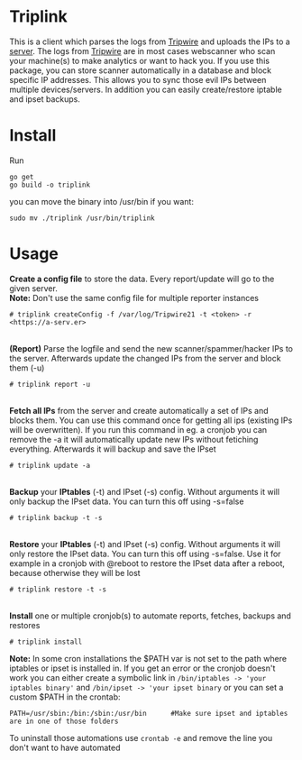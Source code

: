 # Triplink
This is a client which parses the logs from [Tripwire](https://github.com/JojiiOfficial/Tripwire) and uploads the IPs to a [server](https://github.com/JojiiOfficial/ScanBanServer). The logs from [Tripwire](https://github.com/JojiiOfficial/Tripwire) are in most cases webscanner who scan your machine(s) to make analytics or want to hack you. If you use this package, you can store scanner automatically in a database and block specific IP addresses. This allows you to sync those evil IPs between multiple devices/servers. In addition you can easily create/restore iptable and ipset backups.

# Install
Run
```
go get
go build -o triplink
```
you can move the binary into /usr/bin if you want:
```
sudo mv ./triplink /usr/bin/triplink
```

# Usage

<b>Create a config file</b> to store the data. Every report/update will go to the given server.<br>
<b>Note:</b> Don't use the same config file for multiple reporter instances
```
# triplink createConfig -f /var/log/Tripwire21 -t <token> -r <https://a-serv.er>
```
<br>
<b>(Report)</b> Parse the logfile and send the new scanner/spammer/hacker IPs to the server. Afterwards update the changed IPs from the server and block them (-u)<br>

```
# triplink report -u
```

<br>
<b>Fetch all IPs</b> from the server and create automatically a set of IPs and blocks them. You can use this command once for getting all ips (existing IPs will be overwritten). If you run this command in eg. a cronjob you can remove the -a it will automatically update new IPs without fetiching everything. Afterwards it will backup and save the IPset<br>

```
# triplink update -a
```

<br>
<b>Backup</b> your <b>IPtables</b> (-t) and IPset (-s) config. Without arguments it will only backup the IPset data. You can turn this off using -s=false<br>

```
# triplink backup -t -s
```

<br>
<b>Restore</b> your <b>IPtables</b> (-t) and IPset (-s) config. Without arguments it will only restore the IPset data. You can turn this off using -s=false. Use it for example in a cronjob with @reboot to restore the IPset data after a reboot, because otherwise they will be lost<br>

```
# triplink restore -t -s
```

<br>
<b>Install</b> one or multiple cronjob(s) to automate reports, fetches, backups and restores<br>

```
# triplink install
```
<b>Note:</b> In some cron installations the $PATH var is not set to the path where iptables or ipset is installed in. If you get an error or the cronjob doesn't work you can either create a symbolic link in `/bin/iptables -> 'your iptables binary'` and `/bin/ipset -> 'your ipset binary` or you can set a custom $PATH in the crontab:
```
PATH=/usr/sbin:/bin:/sbin:/usr/bin      #Make sure ipset and iptables are in one of those folders
```
To uninstall those automations use `crontab -e` and remove the line you don't want to have automated
